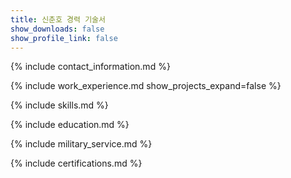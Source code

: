 ```yaml
---
title: 신춘호 경력 기술서
show_downloads: false
show_profile_link: false
---
```


{% include contact_information.md %}

{% include work_experience.md show_projects_expand=false %}

{% include skills.md %}

{% include education.md %}

{% include military_service.md %}

{% include certifications.md %}
